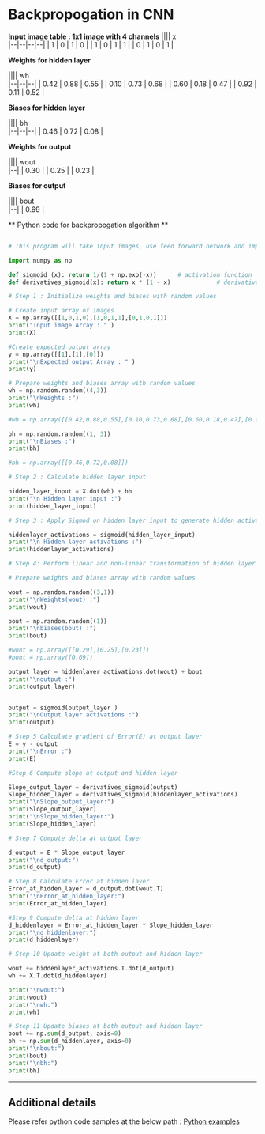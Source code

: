 # Backpropogation in CNN


**Input image table : 1x1 image with 4 channels**
||||  x         
|--|--|--|--|
| 1  | 0 | 1 | 0 |
| 1 | 0 | 1 | 1 |
| 0 | 1 | 0 | 1 |

**Weights for hidden layer**

||||  wh         
|--|--|--|
| 0.42  | 0.88 | 0.55 |
| 0.10 | 0.73 | 0.68 |
| 0.60 | 0.18 | 0.47 |
| 0.92 | 0.11 | 0.52 |

**Biases for hidden layer**

||||  bh         
|--|--|--|
| 0.46  | 0.72 | 0.08 |

**Weights for output**

||||  wout         
|--|
| 0.30 |
| 0.25 |
| 0.23 |


**Biases for output**

||||  bout         
|--|
| 0.69 |

** Python code for backpropogation algorithm **

```python

# This program will take input images, use feed forward network and implement backpropogation to find out the correct weights and biases

import numpy as np

def sigmoid (x): return 1/(1 + np.exp(-x))      # activation function
def derivatives_sigmoid(x): return x * (1 - x)             # derivative of sigmoid

# Step 1 : Initialize weights and biases with random values

# Create input array of images
X = np.array([[1,0,1,0],[1,0,1,1],[0,1,0,1]])
print("Input image Array : " )
print(X)

#Create expected output array
y = np.array([[1],[1],[0]])
print("\nExpected output Array : " )
print(y)

# Prepare weights and biases array with random values
wh = np.random.random((4,3))
print("\nWeights :")
print(wh)

#wh = np.array([[0.42,0.88,0.55],[0.10,0.73,0.68],[0.60,0.18,0.47],[0.92,0.11,0.51]])

bh = np.random.random((1, 3))
print("\nBiases :")
print(bh)

#bh = np.array([[0.46,0.72,0.08]])

# Step 2 : Calculate hidden layer input

hidden_layer_input = X.dot(wh) + bh
print("\n Hidden layer input :")
print(hidden_layer_input)

# Step 3 : Apply Sigmod on hidden layer input to generate hidden activation layer

hiddenlayer_activations = sigmoid(hidden_layer_input)
print("\n Hidden layer activations :")
print(hiddenlayer_activations)

# Step 4: Perform linear and non-linear transformation of hidden layer activation at output layer

# Prepare weights and biases array with random values

wout = np.random.random((3,1))
print("\nWeights(wout) :")
print(wout)

bout = np.random.random((1))
print("\nbiases(bout) :")
print(bout)

#wout = np.array([[0.29],[0.25],[0.23]])
#bout = np.array([0.69])

output_layer = hiddenlayer_activations.dot(wout) + bout
print("\noutput :")
print(output_layer)


output = sigmoid(output_layer )
print("\nOutput layer activations :")
print(output)

# Step 5 Calculate gradient of Error(E) at output layer
E = y - output
print("\nError :")
print(E)

#Step 6 Compute slope at output and hidden layer

Slope_output_layer = derivatives_sigmoid(output)
Slope_hidden_layer = derivatives_sigmoid(hiddenlayer_activations)
print("\nSlope_output_layer:")
print(Slope_output_layer)
print("\nSlope_hidden_layer:")
print(Slope_hidden_layer)

# Step 7 Compute delta at output layer

d_output = E * Slope_output_layer
print("\nd_output:")
print(d_output)

# Step 8 Calculate Error at hidden layer
Error_at_hidden_layer = d_output.dot(wout.T)
print("\nError_at_hidden_layer:")
print(Error_at_hidden_layer)

#Step 9 Compute delta at hidden layer
d_hiddenlayer = Error_at_hidden_layer * Slope_hidden_layer
print("\nd_hiddenlayer:")
print(d_hiddenlayer)

# Step 10 Update weight at both output and hidden layer

wout += hiddenlayer_activations.T.dot(d_output)
wh += X.T.dot(d_hiddenlayer)

print("\nwout:")
print(wout)
print("\nwh:")
print(wh)

# Step 11 Update biases at both output and hidden layer
bout += np.sum(d_output, axis=0)
bh += np.sum(d_hiddenlayer, axis=0)
print("\nbout:")
print(bout)
print("\nbh:")
print(bh)

```

-------

## Additional details

Please refer python code samples at the below path :
[Python examples](https://github.com/bhgtankita/ML-DNN/blob/master/ASSIGNMENTS/ANKITA_BATCH_4_ASSIGNMENT2A.md)
